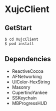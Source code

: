 XujcClient
===

GetStart
---
```
$ cd XujcClient
$ pod install
```

Dependencies
---
- ReactiveCocoa
- AFNetworking
- UIColor-HexString
- Masonry
- CupertinoYankee
- SSKeychain
- MBProgressHUD
